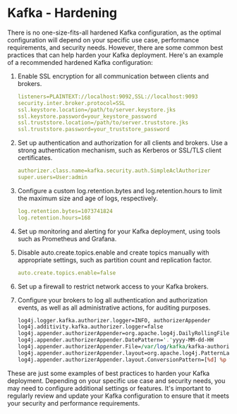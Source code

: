 # Kafka - Hardening

There is no one-size-fits-all hardened Kafka configuration, as the optimal configuration will depend on your specific use case, performance requirements, and security needs. However, there are some common best practices that can help harden your Kafka deployment. Here's an example of a recommended hardened Kafka configuration:

1. Enable SSL encryption for all communication between clients and brokers.

    ```yaml
    listeners=PLAINTEXT://localhost:9092,SSL://localhost:9093
    security.inter.broker.protocol=SSL
    ssl.keystore.location=/path/to/server.keystore.jks
    ssl.keystore.password=your_keystore_password
    ssl.truststore.location=/path/to/server.truststore.jks
    ssl.truststore.password=your_truststore_password
    ```

2. Set up authentication and authorization for all clients and brokers. Use a strong authentication mechanism, such as Kerberos or SSL/TLS client certificates.

    ```yaml
    authorizer.class.name=kafka.security.auth.SimpleAclAuthorizer
    super.users=User:admin
    ```

3. Configure a custom log.retention.bytes and log.retention.hours to limit the maximum size and age of logs, respectively.

    ```yaml
    log.retention.bytes=1073741824
    log.retention.hours=168
    ```

4. Set up monitoring and alerting for your Kafka deployment, using tools such as Prometheus and Grafana.

5. Disable auto.create.topics.enable and create topics manually with appropriate settings, such as partition count and replication factor.

    ```yaml
    auto.create.topics.enable=false
    ```

6. Set up a firewall to restrict network access to your Kafka brokers.

7. Configure your brokers to log all authentication and authorization events, as well as all administrative actions, for auditing purposes.

    ```perl
    log4j.logger.kafka.authorizer.logger=INFO, authorizerAppender
    log4j.additivity.kafka.authorizer.logger=false
    log4j.appender.authorizerAppender=org.apache.log4j.DailyRollingFileAppender
    log4j.appender.authorizerAppender.DatePattern='.'yyyy-MM-dd-HH
    log4j.appender.authorizerAppender.File=/var/log/kafka/kafka-authorizer.log
    log4j.appender.authorizerAppender.layout=org.apache.log4j.PatternLayout
    log4j.appender.authorizerAppender.layout.ConversionPattern=[%d] %p %m (%c)%n
    ```

These are just some examples of best practices to harden your Kafka deployment. Depending on your specific use case and security needs, you may need to configure additional settings or features. It's important to regularly review and update your Kafka configuration to ensure that it meets your security and performance requirements.
